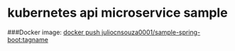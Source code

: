 # kubernetes api microservice sample
###Docker image:
[docker push juliocnsouza0001/sample-spring-boot:tagname](https://hub.docker.com/repository/docker/juliocnsouza0001/sample-spring-boot)
